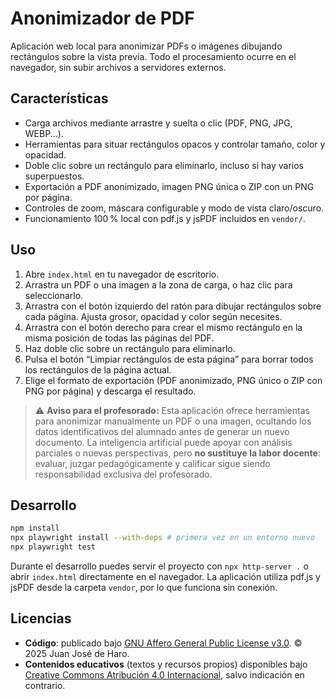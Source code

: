# Anonimizador de PDF

Aplicación web local para anonimizar PDFs o imágenes dibujando rectángulos sobre la vista previa. Todo el procesamiento ocurre en el navegador, sin subir archivos a servidores externos.

## Características

- Carga archivos mediante arrastre y suelta o clic (PDF, PNG, JPG, WEBP...).
- Herramientas para situar rectángulos opacos y controlar tamaño, color y opacidad.
- Doble clic sobre un rectángulo para eliminarlo, incluso si hay varios superpuestos.
- Exportación a PDF anonimizado, imagen PNG única o ZIP con un PNG por página.
- Controles de zoom, máscara configurable y modo de vista claro/oscuro.
- Funcionamiento 100 % local con pdf.js y jsPDF incluidos en `vendor/`.

## Uso

1. Abre `index.html` en tu navegador de escritorio.
2. Arrastra un PDF o una imagen a la zona de carga, o haz clic para seleccionarlo.
3. Arrastra con el botón izquierdo del ratón para dibujar rectángulos sobre cada página. Ajusta grosor, opacidad y color según necesites.
4. Arrastra con el botón derecho para crear el mismo rectángulo en la misma posición de todas las páginas del PDF.
5. Haz doble clic sobre un rectángulo para eliminarlo.
6. Pulsa el botón “Limpiar rectángulos de esta página” para borrar todos los rectángulos de la página actual.
7. Elige el formato de exportación (PDF anonimizado, PNG único o ZIP con PNG por página) y descarga el resultado.

> ⚠️ **Aviso para el profesorado:** Esta aplicación ofrece herramientas para anonimizar manualmente un PDF o una imagen, ocultando los datos identificativos del alumnado antes de generar un nuevo documento. La inteligencia artificial puede apoyar con análisis parciales o nuevas perspectivas, pero **no sustituye la labor docente**: evaluar, juzgar pedagógicamente y calificar sigue siendo responsabilidad exclusiva del profesorado.

## Desarrollo

```bash
npm install
npx playwright install --with-deps # primera vez en un entorno nuevo
npx playwright test
```

Durante el desarrollo puedes servir el proyecto con `npx http-server .` o abrir `index.html` directamente en el navegador. La aplicación utiliza pdf.js y jsPDF desde la carpeta `vendor`, por lo que funciona sin conexión.

## Licencias

- **Código**: publicado bajo [GNU Affero General Public License v3.0](LICENSE.txt). © 2025 Juan José de Haro.
- **Contenidos educativos** (textos y recursos propios) disponibles bajo [Creative Commons Atribución 4.0 Internacional](https://creativecommons.org/licenses/by/4.0/), salvo indicación en contrario.
